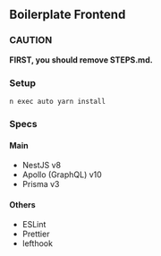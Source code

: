 ## Boilerplate Frontend

### **CAUTION**

**FIRST, you should remove STEPS.md.**

### Setup

```shell
n exec auto yarn install
```

### Specs

#### Main

- NestJS v8
- Apollo (GraphQL) v10
- Prisma v3

#### Others

- ESLint
- Prettier
- lefthook
